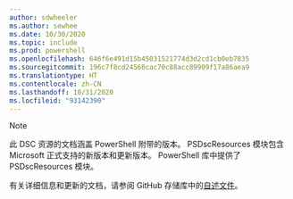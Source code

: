 ```yaml
---
author: sdwheeler
ms.author: sewhee
ms.date: 10/30/2020
ms.topic: include
ms.prod: powershell
ms.openlocfilehash: 646f6e491d15b45031521774d3d2cd1cb0eb7835
ms.sourcegitcommit: 196c7f8cd24560cac70c88acc89909f17a86aea9
ms.translationtype: HT
ms.contentlocale: zh-CN
ms.lasthandoff: 10/31/2020
ms.locfileid: "93142390"
---
```

> [!NOTE]
> 此 DSC 资源的文档涵盖 PowerShell 附带的版本。 PSDscResources 模块包含 Microsoft 正式支持的新版本和更新版本。
> PowerShell 库中提供了 PSDscResources 模块。
>
> 有关详细信息和更新的文档，请参阅 GitHub 存储库中的[自述文件](https://github.com/PowerShell/PSDscResources/blob/dev/README.md)。
